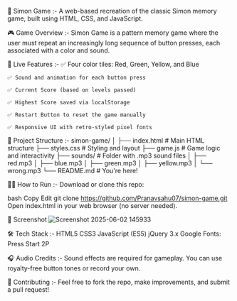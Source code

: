🧠 Simon Game :-
    A web-based recreation of the classic Simon memory game, built using HTML, CSS, and JavaScript.

🎮 Game Overview :-
    Simon Game is a pattern memory game where the user must repeat an increasingly long sequence of button presses, each associated with a color and sound.

🚀 Live Features :-
    ✅ Four color tiles: Red, Green, Yellow, and Blue
    
    ✅ Sound and animation for each button press
    
    ✅ Current Score (based on levels passed)
    
    ✅ Highest Score saved via localStorage
    
    ✅ Restart Button to reset the game manually
    
    ✅ Responsive UI with retro-styled pixel fonts

📂 Project Structure :-
    simon-game/
    │
    ├── index.html         # Main HTML structure
    ├── styles.css         # Styling and layout
    ├── game.js            # Game logic and interactivity
    ├── sounds/            # Folder with .mp3 sound files
    │   ├── red.mp3
    │   ├── blue.mp3
    │   ├── green.mp3
    │   ├── yellow.mp3
    │   └── wrong.mp3
    └── README.md          # You're here!

🧑‍💻 How to Run :-
  Download or clone this repo:
  
  bash
  Copy
  Edit
  git clone https://github.com/Pranavsahu07/simon-game.git
  Open index.html in your web browser (no server needed).

📸 Screenshot
  ![Screenshot 2025-06-02 145933](https://github.com/user-attachments/assets/491b9193-e6c6-4e42-9e87-33562bc0f75c)


🛠 Tech Stack :-
  HTML5
  CSS3
  JavaScript (ES5)
  jQuery 3.x
  Google Fonts: Press Start 2P

🎧 Audio Credits :-
  Sound effects are required for gameplay. You can use royalty-free button tones or record your own.

🤝 Contributing :-
  Feel free to fork the repo, make improvements, and submit a pull request!
